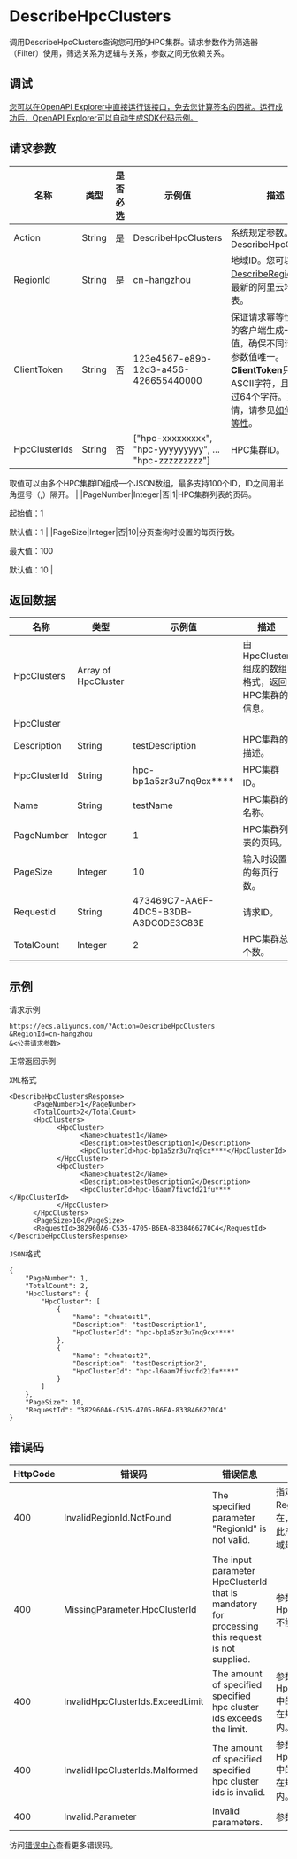 # DescribeHpcClusters

调用DescribeHpcClusters查询您可用的HPC集群。请求参数作为筛选器（Filter）使用，筛选关系为逻辑与关系，参数之间无依赖关系。

## 调试

[您可以在OpenAPI Explorer中直接运行该接口，免去您计算签名的困扰。运行成功后，OpenAPI Explorer可以自动生成SDK代码示例。](https://api.aliyun.com/#product=Ecs&api=DescribeHpcClusters&type=RPC&version=2014-05-26)

## 请求参数

|名称|类型|是否必选|示例值|描述|
|--|--|----|---|--|
|Action|String|是|DescribeHpcClusters|系统规定参数。取值：DescribeHpcClusters |
|RegionId|String|是|cn-hangzhou|地域ID。您可以调用[DescribeRegions](~~25609~~)查看最新的阿里云地域列表。 |
|ClientToken|String|否|123e4567-e89b-12d3-a456-426655440000|保证请求幂等性。从您的客户端生成一个参数值，确保不同请求间该参数值唯一。**ClientToken**只支持ASCII字符，且不能超过64个字符。更多详情，请参见[如何保证幂等性](~~25693~~)。 |
|HpcClusterIds|String|否|\["hpc-xxxxxxxxx", "hpc-yyyyyyyyy", … "hpc-zzzzzzzzz"\]|HPC集群ID。

 取值可以由多个HPC集群ID组成一个JSON数组，最多支持100个ID，ID之间用半角逗号（,）隔开。 |
|PageNumber|Integer|否|1|HPC集群列表的页码。

 起始值：1

 默认值：1 |
|PageSize|Integer|否|10|分页查询时设置的每页行数。

 最大值：100

 默认值：10 |

## 返回数据

|名称|类型|示例值|描述|
|--|--|---|--|
|HpcClusters|Array of HpcCluster| |由HpcCluster组成的数组格式，返回HPC集群的信息。 |
|HpcCluster| | | |
|Description|String|testDescription|HPC集群的描述。 |
|HpcClusterId|String|hpc-bp1a5zr3u7nq9cx\*\*\*\*|HPC集群ID。 |
|Name|String|testName|HPC集群的名称。 |
|PageNumber|Integer|1|HPC集群列表的页码。 |
|PageSize|Integer|10|输入时设置的每页行数。 |
|RequestId|String|473469C7-AA6F-4DC5-B3DB-A3DC0DE3C83E|请求ID。 |
|TotalCount|Integer|2|HPC集群总个数。 |

## 示例

请求示例

```
https://ecs.aliyuncs.com/?Action=DescribeHpcClusters
&RegionId=cn-hangzhou
&<公共请求参数>
```

正常返回示例

`XML`格式

```
<DescribeHpcClustersResponse>
      <PageNumber>1</PageNumber>
      <TotalCount>2</TotalCount>
      <HpcClusters>
            <HpcCluster>
                  <Name>chuatest1</Name>
                  <Description>testDescription1</Description>
                  <HpcClusterId>hpc-bp1a5zr3u7nq9cx****</HpcClusterId>
            </HpcCluster>
            <HpcCluster>
                  <Name>chuatest2</Name>
                  <Description>testDescription2</Description>
                  <HpcClusterId>hpc-l6aam7fivcfd21fu****</HpcClusterId>
            </HpcCluster>
      </HpcClusters>
      <PageSize>10</PageSize>
      <RequestId>382960A6-C535-4705-B6EA-8338466270C4</RequestId>
</DescribeHpcClustersResponse>
```

`JSON`格式

```
{
    "PageNumber": 1,
    "TotalCount": 2,
    "HpcClusters": {
        "HpcCluster": [
            {
                "Name": "chuatest1",
                "Description": "testDescription1",
                "HpcClusterId": "hpc-bp1a5zr3u7nq9cx****"
            },
            {
                "Name": "chuatest2",
                "Description": "testDescription2",
                "HpcClusterId": "hpc-l6aam7fivcfd21fu****"
            }
        ]
    },
    "PageSize": 10,
    "RequestId": "382960A6-C535-4705-B6EA-8338466270C4"
}
```

## 错误码

|HttpCode|错误码|错误信息|描述|
|--------|---|----|--|
|400|InvalidRegionId.NotFound|The specified parameter "RegionId" is not valid.|指定的RegionId不存在，请您检查此产品在该地域是否可用。|
|400|MissingParameter.HpcClusterId|The input parameter HpcClusterId that is mandatory for processing this request is not supplied.|参数HpcClusterId不能为空。|
|400|InvalidHpcClusterIds.ExceedLimit|The amount of specified specified hpc cluster ids exceeds the limit.|参数HpcClusterIds中的数据量不在规定的范围内。|
|400|InvalidHpcClusterIds.Malformed|The amount of specified specified hpc cluster ids is invalid.|参数HpcClusterIds中的数据量不在规定的范围内。|
|400|Invalid.Parameter|Invalid parameters.|参数无效。|

访问[错误中心](https://error-center.aliyun.com/status/product/Ecs)查看更多错误码。

